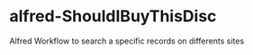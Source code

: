 alfred-ShouldIBuyThisDisc
=========================

Alfred Workflow to search a specific records on differents sites
